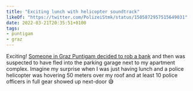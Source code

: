 ```yaml
---
title: "Exciting lunch with helicopter soundtrack"
likeOf: "https://twitter.com/PolizeiStmk/status/1505872957515649031"
date: 2022-03-21T20:35:51+0100
tags:
- puntigam
- graz
---
```

Exciting! [Someone in Graz Puntigam decided to rob a bank](https://twitter.com/PolizeiStmk/status/1505872957515649031) and then was suspected to have fled into the parking garage next to my apartment complex. Imagine my surprise when I was just having lunch and a police helicopter was hovering 50 meters over my roof and at least 10 police officers in full gear showed up next-door 😅

